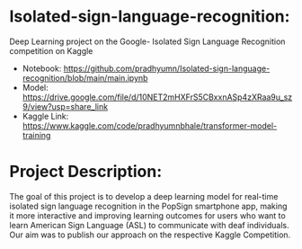 # Isolated-sign-language-recognition:
Deep Learning project on the Google- Isolated Sign Language Recognition competition on Kaggle

- Notebook: https://github.com/pradhyumn/Isolated-sign-language-recognition/blob/main/main.ipynb
- Model: https://drive.google.com/file/d/10NET2mHXFrS5CBxxnASp4zXRaa9u_sz9/view?usp=share_link
- Kaggle Link: https://www.kaggle.com/code/pradhyumnbhale/transformer-model-training


# Project Description:
The goal of this project is to develop a deep learning model for real-time isolated sign language recognition in the PopSign smartphone app, making it more interactive and improving learning outcomes for users who want to learn American Sign Language (ASL) to communicate with deaf individuals. Our aim was to publish our approach on the respective Kaggle Competition. 
